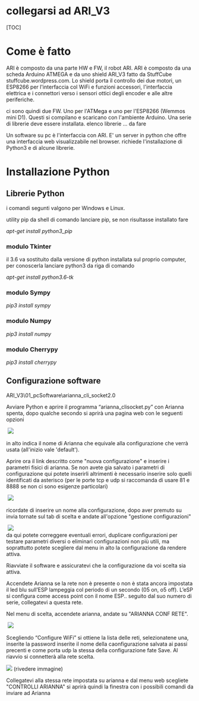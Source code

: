 # collegarsi ad ARI_V3

[TOC]

#  

# Come è fatto

ARI è composto da una parte HW e FW, il robot ARI. ARI è composto da una scheda Arduino ATMEGA e da uno shield ARI_V3 fatto da StuffCube stuffcube.wordpress.com. Lo shield porta il controllo dei due motori, un ESP8266 per l'interfaccia col WiFi e funzioni accessori, l'interfaccia elettrica e i connettori verso i sensori ottici degli encoder e alle altre periferiche.

ci sono quindi due FW. Uno per l'ATMega e uno per l'ESP8266 (Wemmos mini D1). Questi si compilano e scaricano con l'ambiente Arduino. Una serie di librerie deve essere installata. elenco librerie ... da fare

Un software su pc è l'interfaccia con ARI. E' un server in python che offre una interfaccia web visualizzabile nel browser. richiede l'installazione di Python3 e di alcune librerie.

# Installazione Python

## Librerie Python

i comandi segunti valgono per Windows e Linux.

utility pip da shell di comando lanciare pip, se non risultasse installato fare

*apt-get install python3_pip*

### modulo Tkinter

il 3.6 va sostituito dalla versione di python installata sul proprio computer, per conoscerla lanciare python3 da riga di comando

*apt-get install python3.6-tk*

### modulo Sympy

*pip3 install sympy*

### modulo Numpy

*pip3 install numpy*

### modulo Cherrypy

*pip3 install cherrypy*

 

##  Configurazione software

ARI_V3\01_pcSoftware\arianna_cli_socket2.0

Avviare Python e aprire il programma “arianna_clisocket.py”  con Arianna spenta, dopo qualche secondo si aprirà una pagina web con le seguenti opzioni

 ​    ![](Photos/start1.PNG)               

in alto indica il nome di Arianna che equivale alla configurazione che verrà usata (all'inizio vale 'default').

Aprire ora il link descritto come "nuova configurazione" e inserire i parametri fisici di arianna. Se non avete gia salvato i parametri di configurazione qui potete inserirli altrimenti è necessario inserire solo quelli identificati da asterisco (per le porte tcp e udp si raccomanda di usare 81 e 8888 se non ci sono esigenze particolari)

 ​    ![](Photos/cfgadd.PNG)    
 
 ricordate di inserire un nome alla configurazione, dopo aver premuto su invia tornate sul tab di scelta e andate all'opzione
 "gestione configurazioni" 
 
  ​    ![](Photos/sceltaconf.PNG)  
  da qui potete correggere eventuali errori, duplicare configurazioni per testare parametri diversi o eliminari configurazioni non più utili, ma soprattutto potete scegliere dal menu in alto la configurazione da rendere attiva.
  
Riavviate il software e assicuratevi che la configurazione da voi scelta sia attiva.

Accendete Arianna se  la rete non è presente o non è stata ancora impostata il led blu sull’ESP lampeggia col periodo di un secondo (05 on, o5 off).
 L’eSP si configura come access point con il nome ESP.. seguito dal suo numero di serie, collegatevi a questa rete.


Nel menu di scelta, accendete arianna,  andate su "ARIANNA CONF RETE".


​    ![](Photos/wifiManager_1.png)               

Scegliendo “Configure WiFi” si ottiene la lista delle reti, selezionatene una, inserite la password  inserite il nome della caonfigurazione salvata ai passi precenti e come porta udp la stessa della configurazione
fate Save. Al riavvio si connetterà alla rete scelta.

 ![](Photos/wifiManager_2.png)
 (rivedere immagine)
 
 Collegatevi alla stessa rete impostata su arianna e dal menu web scegliete "CONTROLLI ARIANNA" si aprirà quindi la finestra con i possibili comandi da inviare ad Arianna

   

 


 

 



 
